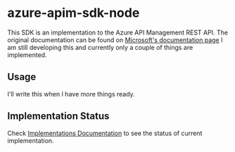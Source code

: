 # azure-apim-sdk-node

This SDK is an implementation to the Azure API Management REST API. The original
documentation can be found on [Microsoft's documentation page](https://docs.microsoft.com/en-us/rest/api/apimanagement/apimanagementrest/api-management-rest)
I am still developing this and currently only a couple of things are implemented.

## Usage

I'll write this when I have more things ready.

## Implementation Status

Check [Implementations Documentation](../blob/master/docs/implementations.md) to see the
status of current implementation.